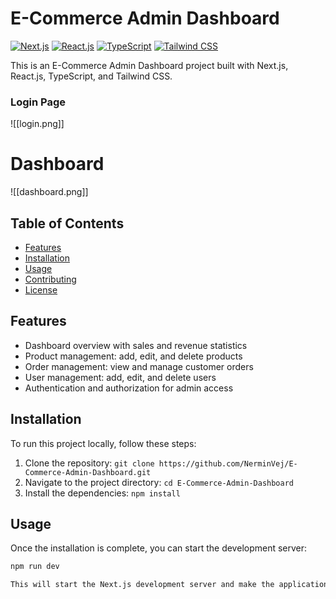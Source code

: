 # E-Commerce Admin Dashboard

[![Next.js](https://img.shields.io/badge/Next.js-v12.0.7-blue.svg)](https://nextjs.org/)
[![React.js](https://img.shields.io/badge/React.js-v17.0.2-blue.svg)](https://reactjs.org/)
[![TypeScript](https://img.shields.io/badge/TypeScript-v4.3.5-blue.svg)](https://www.typescriptlang.org/)
[![Tailwind CSS](https://img.shields.io/badge/Tailwind_CSS-v2.2.19-blue.svg)](https://tailwindcss.com/)

This is an E-Commerce Admin Dashboard project built with Next.js, React.js, TypeScript, and Tailwind CSS.

### Login Page

![[login.png]]

# Dashboard

![[dashboard.png]]




## Table of Contents

- [Features](#features)
- [Installation](#installation)
- [Usage](#usage)
- [Contributing](#contributing)
- [License](#license)

## Features

- Dashboard overview with sales and revenue statistics
- Product management: add, edit, and delete products
- Order management: view and manage customer orders
- User management: add, edit, and delete users
- Authentication and authorization for admin access
 
## Installation

To run this project locally, follow these steps:

1. Clone the repository: `git clone https://github.com/NerminVej/E-Commerce-Admin-Dashboard.git`
2. Navigate to the project directory: `cd E-Commerce-Admin-Dashboard`
3. Install the dependencies: `npm install`

## Usage

Once the installation is complete, you can start the development server:

```bash
npm run dev

This will start the Next.js development server and make the application available at http://localhost:3000.
